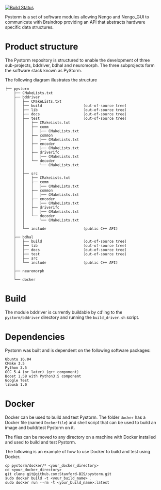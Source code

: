 [![Build Status](https://ng-hippocampus.stanford.edu/jenkins/job/Pystorm/job/master/badge/icon)](https://ng-hippocampus.stanford.edu/jenkins/job/Pystorm/job/master/)


Pystorm is a set of software modules allowing Nengo and Nengo_GUI to 
communicate with Braindrop providing an API that abstracts hardware 
specific data structures.

# Product structure

The Pystorm repository is structured to enable the development of three 
sub-projects, bddriver, bdhal and neuromorph. The three subprojects form
the software stack known as PyStorm.

The following diagram illustrates the structure

	├── pystorm
	    ├── CMakeLists.txt                                                          
        ├── bddriver                                                                
        │   ├── CMakeLists.txt                                                      
        │   ├── build                   (out-of-source tree)                        
        │   ├── lib                     (out-of-source tree)                        
        │   ├── docs                    (out-of-source tree)                        
        │   ├── test                    (out-of-source tree)                        
        │   │   ├── CMakeLists.txt                                                  
        │   │   ├── comm                                                            
        │   │   │   ├── CMakeLists.txt                                              
        │   │   ├── common                                                          
        │   │   │   ├── CMakeLists.txt                                              
        │   │   ├── encoder                                                         
        │   │   │   ├── CMakeLists.txt                                              
        │   │   ├── driverifc                                                       
        │   │   │   ├── CMakeLists.txt                                              
        │   │   └── decoder                                                         
        │   │       └── CMakeLists.txt                                              
        │   │                                                                       
        │   ├── src                                                                 
        │   │   ├── CMakeLists.txt                                                  
        │   │   ├── comm                                                            
        │   │   │   ├── CMakeLists.txt                                              
        │   │   ├── common                                                          
        │   │   │   ├── CMakeLists.txt                                              
        │   │   ├── encoder                                                         
        │   │   │   ├── CMakeLists.txt                                              
        │   │   ├── driverifc                                                       
        │   │   │   ├── CMakeLists.txt                                              
        │   │   └── decoder                                                         
        │   │       └── CMakeLists.txt                                              
        │   │                                                                       
        │   └── include                 (public C++ API)                            
        │                                                                           
        ├── bdhal                                                                   
        │   ├── build                   (out-of-source tree)                        
        │   ├── lib                     (out-of-source tree)                        
        │   ├── docs                    (out-of-source tree)                        
        │   ├── test                    (out-of-source tree)                        
        │   ├── src                                                                 
        │   └── include                 (public C++ API)                            
        │                                                                           
        ├── neuromorph                                                              
        │                                                                           
        └── docker                                           

# Build

The module bddriver is currently buildable by cd'ing to the 
`pystorm/bddriver` directory and running the `build_driver.sh` script.

# Dependencies

Pystorm was built and is dependent on the following software packages:

    Ubuntu 16.04 
    CMake 3.5           
    Python 3.5 
    GCC 5.4 (or later) (g++ component)
    Boost 1.58 with Python3.5 component
    Google Test
    libusb 1.0

# Docker

Docker can be used to build and test Pystorm. The folder `docker` has a 
Docker file (named `Dockerfile`) and shell script that can be used to build 
an image and build/test Pystorm on it.

The files can be moved to any directory on a machine with Docker installed and
used to build and test Pystorm.

The following is an example of how to use Docker to build and test using 
Docker.

    cp pystorm/docker/* <your_docker_directory>
    cd <your_docker_directory>
    git clone git@github.com:Stanford-BIS/pystorm.git
    sudo docker build -t <your_build_name> .
    sudo docker run --rm -t <your_build_name>:latest
